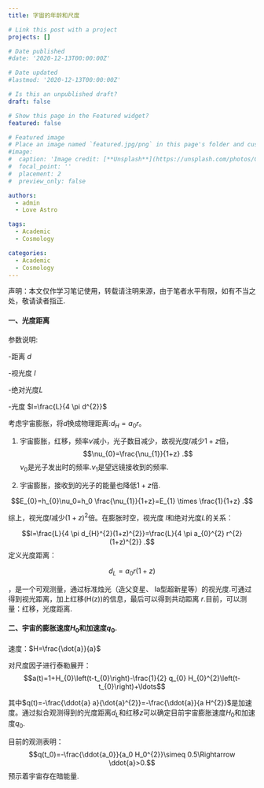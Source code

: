 ```yaml
---
title: 字宙的年龄和尺度

# Link this post with a project
projects: []

# Date published
#date: '2020-12-13T00:00:00Z'

# Date updated
#lastmod: '2020-12-13T00:00:00Z'

# Is this an unpublished draft?
draft: false

# Show this page in the Featured widget?
featured: false

# Featured image
# Place an image named `featured.jpg/png` in this page's folder and customize its options here.
#image:
#  caption: 'Image credit: [**Unsplash**](https://unsplash.com/photos/CpkOjOcXdUY)'
#  focal_point: ''
#  placement: 2
#  preview_only: false

authors:
  - admin
  - Love Astro

tags:
  - Academic
  - Cosmology

categories:
  - Academic
  - Cosmology
---
```


声明：本文仅作学习笔记使用，转载请注明来源，由于笔者水平有限，如有不当之处，敬请读者指正.

#### 一、光度距离
参数说明:

 -距离 $d$
 
 -视光度 $l$
 
 -绝对光度$L$
 
 -光度 $l=\frac{L}{4 \pi d^{2}}$
 
 考虑宇宙膨胀，将$d$换成物理距离:$d_H=a_0r$。
 
 1. 宇宙膨胀，红移，频率$\nu$减小，光子数目减少，故视光度$l$减少$1+z$倍，
 $$\nu_{0}=\frac{\nu_{1}}{1+z} .$$
 $\nu_0$是光子发出时的频率.$\nu_1$是望远镜接收到的频率.
 
 2. 宇宙膨胀，接收到的光子的能量也降低$1+z$倍.

$$E_{0}=h_{0}\nu_0=h_0 \frac{\nu_{1}}{1+z}=E_{1} \times \frac{1}{1+z} .$$

综上，视光度$l$减少$(1+z)^2$倍。在膨胀时空，视光度 $l$和绝对光度$L$的关系：

$$l=\frac{L}{4 \pi d_{H}^{2}(1+z)^{2}}=\frac{L}{4 \pi a_{0}^{2} r^{2}(1+z)^{2}} .$$
定义光度距离：

$$d_{L}=a_{0} r(1+z)$$

，是一个可观测量，通过标准烛光（造父变星、 Ia型超新星等）的视光度.可通过得到视光距离，加上红移(H(z))的信息，最后可以得到共动距离 
$r$.目前，可以测量：红移，光度距离.

#### 二、宇宙的膨胀速度$H_0$和加速度$q_0$.

速度：$H=\frac{\dot{a}}{a}$

对尺度因子进行泰勒展开：
$$a(t)=1+H_{0}\left(t-t_{0}\right)-\frac{1}{2} q_{0} H_{0}^{2}\left(t-t_{0}\right)+\ldots$$

其中$q(t)=-\frac{\ddot{a} a}{\dot{a}^{2}}=-\frac{\ddot{a}}{a H^{2}}$是加速度。通过拟合观测得到的光度距离$d_{L}$和红移$z$可以确定目前宇宙膨胀速度$H_0$和加速度$q_0$.

目前的观测表明：
$$q(t_0)=-\frac{\ddot{a_0}}{a_0 H_0^{2}}\simeq 0.5\Rightarrow \ddot{a}>0.$$
预示着宇宙存在暗能量. 

 
